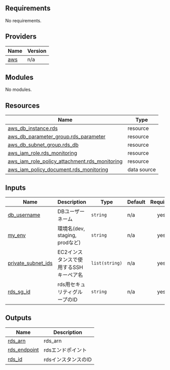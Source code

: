 <!-- BEGIN_TF_DOCS -->
## Requirements

No requirements.

## Providers

| Name | Version |
|------|---------|
| <a name="provider_aws"></a> [aws](#provider\_aws) | n/a |

## Modules

No modules.

## Resources

| Name | Type |
|------|------|
| [aws_db_instance.rds](https://registry.terraform.io/providers/hashicorp/aws/latest/docs/resources/db_instance) | resource |
| [aws_db_parameter_group.rds_parameter](https://registry.terraform.io/providers/hashicorp/aws/latest/docs/resources/db_parameter_group) | resource |
| [aws_db_subnet_group.rds_db](https://registry.terraform.io/providers/hashicorp/aws/latest/docs/resources/db_subnet_group) | resource |
| [aws_iam_role.rds_monitoring](https://registry.terraform.io/providers/hashicorp/aws/latest/docs/resources/iam_role) | resource |
| [aws_iam_role_policy_attachment.rds_monitoring](https://registry.terraform.io/providers/hashicorp/aws/latest/docs/resources/iam_role_policy_attachment) | resource |
| [aws_iam_policy_document.rds_monitoring](https://registry.terraform.io/providers/hashicorp/aws/latest/docs/data-sources/iam_policy_document) | data source |

## Inputs

| Name | Description | Type | Default | Required |
|------|-------------|------|---------|:--------:|
| <a name="input_db_username"></a> [db\_username](#input\_db\_username) | DBユーザーネーム | `string` | n/a | yes |
| <a name="input_my_env"></a> [my\_env](#input\_my\_env) | 環境名(dev, staging, prodなど) | `string` | n/a | yes |
| <a name="input_private_subnet_ids"></a> [private\_subnet\_ids](#input\_private\_subnet\_ids) | EC2インスタンスで使用するSSHキーペア名 | `list(string)` | n/a | yes |
| <a name="input_rds_sg_id"></a> [rds\_sg\_id](#input\_rds\_sg\_id) | rds用セキュリティグループのID | `string` | n/a | yes |

## Outputs

| Name | Description |
|------|-------------|
| <a name="output_rds_arn"></a> [rds\_arn](#output\_rds\_arn) | rds\_arn |
| <a name="output_rds_endpoint"></a> [rds\_endpoint](#output\_rds\_endpoint) | rdsエンドポイント |
| <a name="output_rds_id"></a> [rds\_id](#output\_rds\_id) | rdsインスタンスのID |
<!-- END_TF_DOCS -->